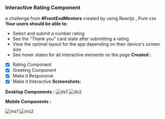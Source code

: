 ### Interactive Rating Component 
a challenge from **#FrontEndMentors**
created by using Reactjs , Pure css 
**Your users should be able to:**
- Select and submit a number rating
- See the "Thank you" card state after submitting a rating
- View the optimal layout for the app depending on their device's screen size
- See hover states for all interactive elements on the page
**Created :**
- [x] Rating Component
- [x] Greeting  Component
- [x] Make it Responsive 
- [x] Make it Interactive 
**Screenshots:**

**Desktop  Components :**
![ds1](https://user-images.githubusercontent.com/38566183/172253589-d9d3e566-cfe7-4fe0-b1ad-44a160fd0ce0.PNG)
![ds2](https://user-images.githubusercontent.com/38566183/172253734-47139914-cae6-419b-a5c2-1f3fee72c6dc.PNG)

**Mobile Components :**

![ms1](https://user-images.githubusercontent.com/38566183/172254585-613bc414-d519-48bb-85c5-fd3acae08091.PNG)
![ms2](https://user-images.githubusercontent.com/38566183/172254601-f5739118-f03d-4ad8-a6f9-eeedfa2aa588.PNG)
